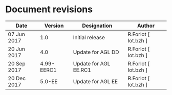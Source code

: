 Document revisions
==================

| Date        | Version | Designation                          | Author                  |
|-------------|---------|--------------------------------------|-------------------------|
| 07 Jun 2017 |   1.0   | Initial release                      | R.Forlot [ Iot.bzh ]    |
| 20 Jun 2017 |   4.0   | Update for AGL DD                    | R.Forlot [ Iot.bzh ]    |
| 20 Sep 2017 |   4.99-EERC1   | Update for AGL EE.RC1         | R.Forlot [ Iot.bzh ]    |
| 20 Dec 2017 |   5.0-EE | Update for AGL EE                   | R.Forlot [ Iot.bzh ]    |

